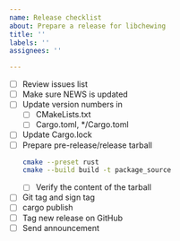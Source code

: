 ```yaml
---
name: Release checklist
about: Prepare a release for libchewing
title: ''
labels: ''
assignees: ''

---
```


- [ ] Review issues list
- [ ] Make sure NEWS is updated
- [ ] Update version numbers in
  - [ ] CMakeLists.txt
  - [ ] Cargo.toml, */Cargo.toml
- [ ] Update Cargo.lock
- [ ] Prepare pre-release/release tarball
  ```sh
  cmake --preset rust
  cmake --build build -t package_source
  ```
  - [ ] Verify the content of the tarball
- [ ] Git tag and sign tag
- [ ] cargo publish
- [ ] Tag new release on GitHub
- [ ] Send announcement
